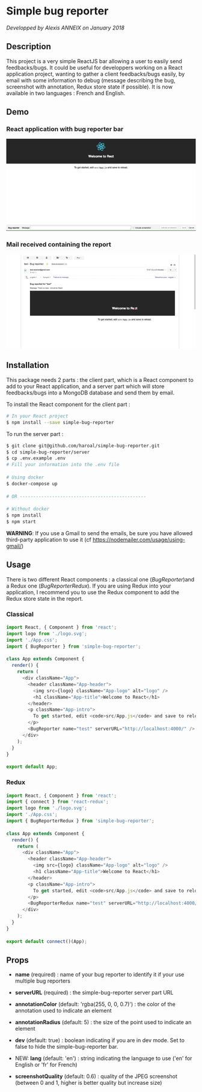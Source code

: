 # Simple bug reporter
*Developped by Alexis ANNEIX on January 2018*

## Description
This project is a very simple ReactJS bar allowing a user to easily send feedbacks/bugs. It could be useful for developpers working on a React application project, wanting to gather a client feedbacks/bugs easily, by email with some information to debug (message describing the bug, screenshot with annotation, Redux store state if possible).
It is now available in two languages : French and English.

## Demo

### React application with bug reporter bar
![React application demo](https://github.com/haroal/simple-bug-reporter/raw/master/gif/simple-bug-reporter_client.gif)

### Mail received containing the report
![Mail with report](https://github.com/haroal/simple-bug-reporter/raw/master/gif/simple-bug-reporter_mail.gif)

## Installation

This package needs 2 parts : the client part, which is a React component to add to your React application, and a server part which will store feedbacks/bugs into a MongoDB database and send them by email.

To install the React component for the client part : 
```bash
# In your React project
$ npm install --save simple-bug-reporter
```

To run the server part : 
```bash
$ git clone git@github.com/haroal/simple-bug-reporter.git
$ cd simple-bug-reporter/server
$ cp .env.example .env
# Fill your information into the .env file

# Using docker
$ docker-compose up
 
# OR -----------------------------------------------
 
# Without docker
$ npm install
$ npm start
```

**WARNING**: If you use a Gmail to send the emails, be sure you have allowed third-party application to use it (cf
https://nodemailer.com/usage/using-gmail/)

## Usage

There is two different React components : a classical one (*BugReporter*)and a Redux one (*BugReporterRedux*). If you are using Redux into your application, I recommend you to use the Redux component to add the Redux store state in the report.

### Classical
```javascript
import React, { Component } from 'react';
import logo from './logo.svg';
import './App.css';
import { BugReporter } from 'simple-bug-reporter';

class App extends Component {
  render() {
    return (
      <div className="App">
        <header className="App-header">
          <img src={logo} className="App-logo" alt="logo" />
          <h1 className="App-title">Welcome to React</h1>
        </header>
        <p className="App-intro">
          To get started, edit <code>src/App.js</code> and save to reload.
        </p>
        <BugReporter name="test" serverURL="http://localhost:4000/" />
      </div>
    );
  }
}

export default App;
```

### Redux
```javascript
import React, { Component } from 'react';
import { connect } from 'react-redux';
import logo from './logo.svg';
import './App.css';
import { BugReporterRedux } from 'simple-bug-reporter';

class App extends Component {
  render() {
    return (
      <div className="App">
        <header className="App-header">
          <img src={logo} className="App-logo" alt="logo" />
          <h1 className="App-title">Welcome to React</h1>
        </header>
        <p className="App-intro">
          To get started, edit <code>src/App.js</code> and save to reload.
        </p>
        <BugReporterRedux name="test" serverURL="http://localhost:4000/" />
      </div>
    );
  }
}

export default connect()(App);
```

## Props

- **name** (required) : name of your bug reporter to identify it if your use multiple bug reporters

- **serverURL** (required) : the simple-bug-reporter server part URL

- **annotationColor** (default: 'rgba(255, 0, 0, 0.7)') : the color of the annotation used to indicate an element

- **annotationRadius** (default: 5) : the size of the point used to indicate an element

- **dev** (default: true) : boolean indicating if you are in dev mode. Set to false to hide the simple-bug-reporter bar.

- NEW: **lang** (default: 'en') : string indicating the language to use ('en' for English or 'fr' for French)

- **screenshotQuality** (default: 0.6) : quality of the JPEG screenshot (between 0 and 1, higher is better quality but increase size)

